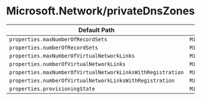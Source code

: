 # Microsoft.Network/privateDnsZones

| Default Path | Alias |
|---|---|
| `properties.maxNumberOfRecordSets` | `Microsoft.Network/privateDnsZones/maxNumberOfRecordSets` |
| `properties.numberOfRecordSets` | `Microsoft.Network/privateDnsZones/numberOfRecordSets` |
| `properties.maxNumberOfVirtualNetworkLinks` | `Microsoft.Network/privateDnsZones/maxNumberOfVirtualNetworkLinks` |
| `properties.numberOfVirtualNetworkLinks` | `Microsoft.Network/privateDnsZones/numberOfVirtualNetworkLinks` |
| `properties.maxNumberOfVirtualNetworkLinksWithRegistration` | `Microsoft.Network/privateDnsZones/maxNumberOfVirtualNetworkLinksWithRegistration` |
| `properties.numberOfVirtualNetworkLinksWithRegistration` | `Microsoft.Network/privateDnsZones/numberOfVirtualNetworkLinksWithRegistration` |
| `properties.provisioningState` | `Microsoft.Network/privateDnsZones/provisioningState` |

